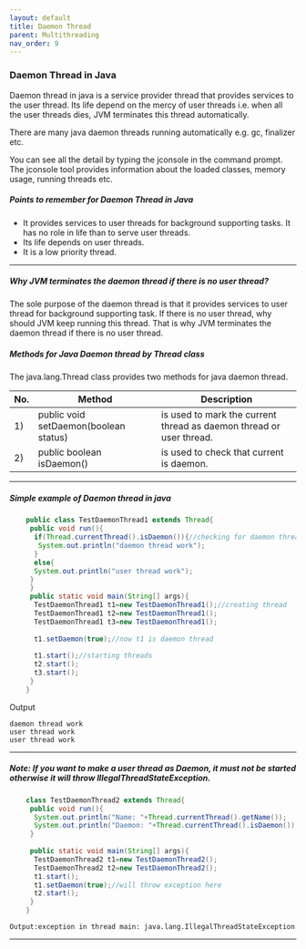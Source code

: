 ```yaml
---
layout: default
title: Daemon Thread
parent: Multithreading
nav_order: 9
---
```

### Daemon Thread in Java

Daemon thread in java is a service provider thread that provides services to the user thread. Its life depend on the mercy of user threads i.e. when all the user threads dies, JVM terminates this thread automatically.

There are many java daemon threads running automatically e.g. gc, finalizer etc.

You can see all the detail by typing the jconsole in the command prompt. The jconsole tool provides information about the loaded classes, memory usage, running threads etc.

##### Points to remember for Daemon Thread in Java


   - It provides services to user threads for background supporting tasks. It has no role in life than to serve user threads.
   - Its life depends on user threads.
   - It is a low priority thread.
   
-------

##### Why JVM terminates the daemon thread if there is no user thread?

The sole purpose of the daemon thread is that it provides services to user thread for background supporting task. If there is no user thread, why should JVM keep running this thread. That is why JVM terminates the daemon thread if there is no user thread.

##### Methods for Java Daemon thread by Thread class

The java.lang.Thread class provides two methods for java daemon thread.

|No.|	Method|	Description|
|-----|------|--------|
|1)	|public void setDaemon(boolean status)	|is used to mark the current thread as daemon thread or user thread.|
|2)	|public boolean isDaemon()	|is used to check that current is daemon.|


---------

##### Simple example of Daemon thread in java

```java
    public class TestDaemonThread1 extends Thread{  
     public void run(){  
      if(Thread.currentThread().isDaemon()){//checking for daemon thread  
       System.out.println("daemon thread work");  
      }  
      else{  
      System.out.println("user thread work");  
     }  
     }  
     public static void main(String[] args){  
      TestDaemonThread1 t1=new TestDaemonThread1();//creating thread  
      TestDaemonThread1 t2=new TestDaemonThread1();  
      TestDaemonThread1 t3=new TestDaemonThread1();  
      
      t1.setDaemon(true);//now t1 is daemon thread  
        
      t1.start();//starting threads  
      t2.start();  
      t3.start();  
     }  
    }  
```
Output
```
daemon thread work
user thread work
user thread work
```

--------

##### Note: If you want to make a user thread as Daemon, it must not be started otherwise it will throw IllegalThreadStateException.


```java
    class TestDaemonThread2 extends Thread{  
     public void run(){  
      System.out.println("Name: "+Thread.currentThread().getName());  
      System.out.println("Daemon: "+Thread.currentThread().isDaemon());  
     }  
      
     public static void main(String[] args){  
      TestDaemonThread2 t1=new TestDaemonThread2();  
      TestDaemonThread2 t2=new TestDaemonThread2();  
      t1.start();  
      t1.setDaemon(true);//will throw exception here  
      t2.start();  
     }  
    }  
```
```
Output:exception in thread main: java.lang.IllegalThreadStateException
```


--------

